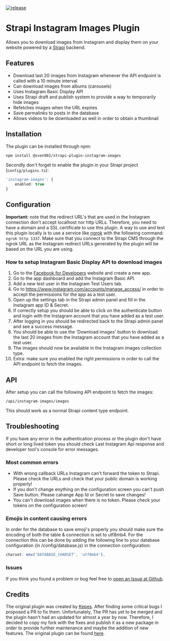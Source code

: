 [![release](https://github.com/SvenWesterlaken/strapi-plugin-instagram-images/actions/workflows/release.yml/badge.svg?branch=main)](https://github.com/SvenWesterlaken/strapi-plugin-instagram-images/actions/workflows/release.yml)


# Strapi Instagram Images Plugin
Allows you to download images from Instagram and display them on your website powered by a [Strapi](https://strapi.io/) backend.

## Features
- Download last 20 images from Instagram whenever the API endpoint is called with a 10 minute interval
- Can download images from albums (carousels)
- Uses Instagram Basic Display API
- Uses Strapi draft and publish system to provide a way to temporarily hide images
- Refetches images when the URL expires
- Save permalinks to posts in the database
- Allows videos to be downloaded as well in order to obtain a thumbnail

## Installation

The plugin can be installed through npm:
  
```bash
npm install @sven902/strapi-plugin-instagram-images
```

Secondly don't forget to enable the plugin in your Strapi project (`config/plugins.ts`):

```ts
'instagram-images': {
    enabled: true
}
```

## Configuration
**Important:** note that the redirect URL's that are used in the Instagram connection don't accept localhost nor http URLs. Therefore, you need to have a domain and a SSL certificate to use this plugin. A way to use and test this plugin locally is to use a service like [ngrok](https://ngrok.com/) with the following command: `ngrok http 1337`. Make sure that you connect to the Strapi CMS through the ngrok URL as the Instagram redirect URLs generated by the plugin will be based on the URL you are using.

### How to setup Instagram Basic Display API to download images

1. Go to the [Facebook for Developers](https://developers.facebook.com/) website and create a new app.
2. Go to the app dashboard and add the Instagram Basic API.
3. Add a new test user in the Instagram Test Users tab.
4. Go to https://www.instagram.com/accounts/manage_access/ in order to accept the permissions for the app as a test user.
5. Open up the settings tab in the Strapi admin panel and fill in the Instagram app ID & Secret.
6. If correctly setup you should be able to click on the authenticate button and login with the Instagram account that you have added as a test user.
7. After logging in you should be redirected back to the Strapi admin panel and see a success message.
8. You should be able to use the 'Download images' button to download the last 20 images from the Instagram account that you have added as a test user.
9. The images should now be available in the Instagram images collection type.
10. Extra: make sure you enabled the right permissions in order to call the API endpoint to fetch the images.

## API

After setup you can call the following API endpoint to fetch the images:

```
/api/instagram-images/images
```

This should work as a normal Strapi content type endpoint.

## Troubleshooting
If you have any error in the authentication process or the plugin don't have short or long lived token you should check Last Instagram Api response and developer tool's console for error messages.

### Most common errors
- With wrong callback URLs Instagram can't forward the token to Strapi. Please check the URLs and check that your public domain is working properly!
- If you don't change enything on the configuration screen you can't push Save button. Please cahange App Id or Secret to save changes!
- You can't download images when there is no token. Please check your tokens on the configuration screen!

### Emojis in content causing errors
In order for the database to save emoji's properly you should make sure the encoding of both the table & connection is set to utf8mb4. For the connection this can be done by adding the following line to your database configuration (in /config/database.js) in the connection configuration:

```ts
charset: env('DATABASE_CHARSET', 'utf8mb4'),
```

### Issues
If you think you found a problem or bug feel free to [open an Issue at Github](https://github.com/SvenWesterlaken/strapi-plugin-instagram-images/issues).

## Credits

The original plugin was created by [Kepes](https://github.com/kepes). After finding some critical bugs I proposed a PR to fix them. Unfortunately, The PR has yet to be merged and the plugin hasn't had an updated for almost a year by now. Therefore, I decided to copy my fork with the fixes and publish it as a new package in order to provide further maintenance and maybe the addition of new features. The original plugin can be found [here](https://github.com/webvibe-io/strapi-plugin-instagram).
